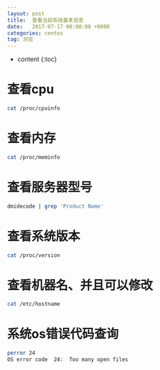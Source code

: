 ```yaml
---
layout: post
title:  查看当前系统基本信息
date:   2017-07-17 00:00:00 +0800
categories: centos
tag: 浏览
---
```


* content
{:toc}


查看cpu
===
```bash
cat /proc/cpuinfo
```

查看内存
===
```bash
cat /proc/meminfo
```

查看服务器型号
===
```bash
dmidecode | grep 'Product Name'    
```

查看系统版本
===
```bash
cat /proc/version
```

查看机器名、并且可以修改
===
```bash
cat /etc/hostname
```

系统os错误代码查询
===
```bash
perror 24
OS error code  24:  Too many open files
```
